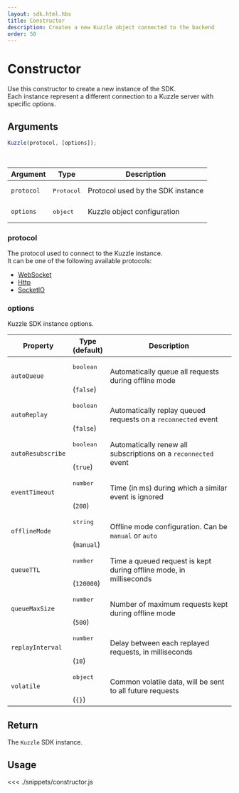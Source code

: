 ```yaml
---
layout: sdk.html.hbs
title: Constructor
description: Creates a new Kuzzle object connected to the backend
order: 50
---
```


# Constructor

Use this constructor to create a new instance of the SDK.  
Each instance represent a different connection to a Kuzzle server with specific options.

## Arguments

```javascript
Kuzzle(protocol, [options]);
```

<br/>

| Argument   | Type                | Description                       |
| ---------- | ------------------- | --------------------------------- |
| `protocol` | <pre>Protocol</pre> | Protocol used by the SDK instance |
| `options`  | <pre>object</pre>   | Kuzzle object configuration       |

### protocol

The protocol used to connect to the Kuzzle instance.  
It can be one of the following available protocols:

- [WebSocket](/sdk/js/6/websocket)
- [Http](/sdk/js/6/http)
- [SocketIO](/sdk/js/6/socketio)

### options

Kuzzle SDK instance options.

| Property          | Type<br/>(default)               | Description                                                        |
| ----------------- | -------------------------------- | ------------------------------------------------------------------ |
| `autoQueue`       | <pre>boolean</pre><br/>(`false`) | Automatically queue all requests during offline mode               |
| `autoReplay`      | <pre>boolean</pre><br/>(`false`) | Automatically replay queued requests on a `reconnected` event      |
| `autoResubscribe` | <pre>boolean</pre><br/>(`true`)  | Automatically renew all subscriptions on a `reconnected` event     |
| `eventTimeout`    | <pre>number</pre><br/>(`200`)    | Time (in ms) during which a similar event is ignored               |
| `offlineMode`     | <pre>string</pre><br/>(`manual`) | Offline mode configuration. Can be `manual` or `auto`              |
| `queueTTL`        | <pre>number</pre><br/>(`120000`) | Time a queued request is kept during offline mode, in milliseconds |
| `queueMaxSize`    | <pre>number</pre><br/>(`500`)    | Number of maximum requests kept during offline mode                |
| `replayInterval`  | <pre>number</pre><br/>(`10`)     | Delay between each replayed requests, in milliseconds              |
| `volatile`        | <pre>object</pre><br/>(`{}`)     | Common volatile data, will be sent to all future requests          |

## Return

The `Kuzzle` SDK instance.

## Usage

<<< ./snippets/constructor.js
